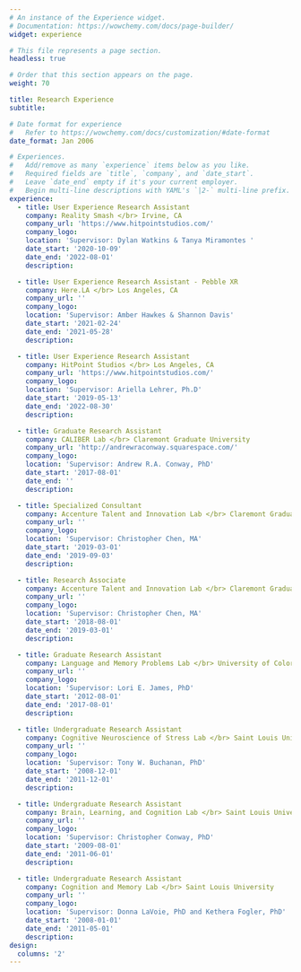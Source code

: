 ```yaml
---
# An instance of the Experience widget.
# Documentation: https://wowchemy.com/docs/page-builder/
widget: experience

# This file represents a page section.
headless: true

# Order that this section appears on the page.
weight: 70

title: Research Experience
subtitle:

# Date format for experience
#   Refer to https://wowchemy.com/docs/customization/#date-format
date_format: Jan 2006

# Experiences.
#   Add/remove as many `experience` items below as you like.
#   Required fields are `title`, `company`, and `date_start`.
#   Leave `date_end` empty if it's your current employer.
#   Begin multi-line descriptions with YAML's `|2-` multi-line prefix.
experience:
  - title: User Experience Research Assistant
    company: Reality Smash </br> Irvine, CA
    company_url: 'https://www.hitpointstudios.com/'
    company_logo: 
    location: 'Supervisor: Dylan Watkins & Tanya Miramontes '
    date_start: '2020-10-09'
    date_end: '2022-08-01'
    description: 

  - title: User Experience Research Assistant - Pebble XR
    company: Here.LA </br> Los Angeles, CA
    company_url: ''
    company_logo: 
    location: 'Supervisor: Amber Hawkes & Shannon Davis'
    date_start: '2021-02-24'
    date_end: '2021-05-28'
    description: 

  - title: User Experience Research Assistant
    company: HitPoint Studios </br> Los Angeles, CA
    company_url: 'https://www.hitpointstudios.com/'
    company_logo: 
    location: 'Supervisor: Ariella Lehrer, Ph.D'
    date_start: '2019-05-13'
    date_end: '2022-08-30'
    description: 

  - title: Graduate Research Assistant
    company: CALIBER Lab </br> Claremont Graduate University
    company_url: 'http://andrewraconway.squarespace.com/'
    company_logo: 
    location: 'Supervisor: Andrew R.A. Conway, PhD'
    date_start: '2017-08-01'
    date_end: ''
    description: 

  - title: Specialized Consultant
    company: Accenture Talent and Innovation Lab </br> Claremont Graduate University
    company_url: ''
    company_logo: 
    location: 'Supervisor: Christopher Chen, MA'
    date_start: '2019-03-01'
    date_end: '2019-09-03'
    description: 

  - title: Research Associate
    company: Accenture Talent and Innovation Lab </br> Claremont Graduate University
    company_url: ''
    company_logo: 
    location: 'Supervisor: Christopher Chen, MA'
    date_start: '2018-08-01'
    date_end: '2019-03-01'
    description: 

  - title: Graduate Research Assistant
    company: Language and Memory Problems Lab </br> University of Colorado Colorado Springs
    company_url: ''
    company_logo: 
    location: 'Supervisor: Lori E. James, PhD'
    date_start: '2012-08-01'
    date_end: '2017-08-01'
    description: 

  - title: Undergraduate Research Assistant
    company: Cognitive Neuroscience of Stress Lab </br> Saint Louis University
    company_url: ''
    company_logo: 
    location: 'Supervisor: Tony W. Buchanan, PhD'
    date_start: '2008-12-01'
    date_end: '2011-12-01'
    description: 

  - title: Undergraduate Research Assistant
    company: Brain, Learning, and Cognition Lab </br> Saint Louis University
    company_url: ''
    company_logo: 
    location: 'Supervisor: Christopher Conway, PhD'
    date_start: '2009-08-01'
    date_end: '2011-06-01'
    description: 

  - title: Undergraduate Research Assistant
    company: Cognition and Memory Lab </br> Saint Louis University
    company_url: ''
    company_logo: 
    location: 'Supervisor: Donna LaVoie, PhD and Kethera Fogler, PhD'
    date_start: '2008-01-01'
    date_end: '2011-05-01'
    description: 
design:
  columns: '2'
---
```

